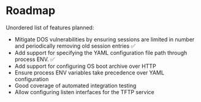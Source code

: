 # Roadmap

Unordered list of features planned:

- Mitigate DOS vulnerabilities by ensuring sessions are limited in number and periodically removing old session entries ✅
- Add support for specifying the YAML configuration file path through process ENV. ✅
- Add support for configuring OS boot archive over HTTP
- Ensure process ENV variables take precedence over YAML configuration
- Good coverage of automated integration testing
- Allow configuring listen interfaces for the TFTP service